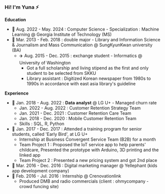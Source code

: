 


### Hi! I'm Yuna ⚡

**Education**
- 🌱 Aug. 2022 - May. 2024 : Computer Science - Specialization : Machine Learning @ Georgia Institute of Technology (MS)
- 🌱 Mar. 2013 - Feb. 2018 : double major - Library and Information Science & Journalism and Mass Communication @ SungKyunKwan university (BA)
  - ✈️ Aug. 2015 - Dec. 2015 : exchange student - Informatics @ University of Washington
    - Got a full scholarship and living stipend as the first and only student to be selected from SKKU
    - Library assistant : Digitized Korean newspaper from 1980s to 1990s in accordance with east asia library's guideline

**Experience**
- 💼 Jan. 2018 - Aug. 2022 : **Data analyst** @ LG U+ - Managed churn rate
   - Jan. 2022 - Aug. 2022 : Customer Retention Strategy Team
   - Jan. 2021 - Dec. 2021 : Customer Retention Care Team
   - Jan. 2018 - Dec. 2020 : Mobile Customer Retention Team
   - Skills : SQL, R, Python
- 💼 Jan. 2017 - Dec. 2017 : Attended a training program for senior students, called 'Early Bird', at LG U+
   - Internship at Business Convergent Service Team (B2B) for a month
   - Team Project 1 : Proposed the IoT service app to help parents' childcare, Presented the prototype with Arduino, 3D printing and the linked app
   - Team Project 2 : Presented a new pricing system and got 2nd place
- 💼 Mar. 2016 - Dec. 2016 : Digital marketing manager @ Yellephant (kids app development company)
- 💼 Feb. 2016 - Jul. 2016 : Internship @ Crenovationlink
   - Produced DMB and radio commercials (client : ohmycompany - crowd funcing site)


<!--
**reasonmii/reasonmii** is a ✨ _special_ ✨ repository because its `README.md` (this file) appears on your GitHub profile.

Here are some ideas to get you started:

- 🔭 I’m currently working on ...
- 🌱 I’m currently learning ...
- 👯 I’m looking to collaborate on ...
- 🤔 I’m looking for help with ...
- 💬 Ask me about ...
- 📫 How to reach me: ...
- 😄 Pronouns: ...
- ⚡ Fun fact: ...
-->

